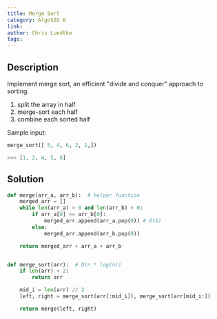 ```yaml
---
title: Merge Sort
category: AlgoSIG 6
link:
author: Chris Luedtke
tags:
---
```


## Description

Implement merge sort, an efficient "divide and conquer" approach to sorting.
1. split the array in half
1. merge-sort each half
1. combine each sorted half

Sample input:

```python
merge_sort([ 5, 4, 6, 2, 1,])

>>> [1, 2, 4, 5, 6]
```

## Solution

```python
def merge(arr_a, arr_b):  # helper function
    merged_arr = []
    while len(arr_a) > 0 and len(arr_b) > 0:
        if arr_a[0] <= arr_b[0]:
            merged_arr.append(arr_a.pop(0)) # O(k)
        else:
            merged_arr.append(arr_b.pop(0))

    return merged_arr + arr_a + arr_b


def merge_sort(arr):  # O(n * log(n))
    if len(arr) < 2:
        return arr

    mid_i = len(arr) // 2
    left, right = merge_sort(arr[:mid_i]), merge_sort(arr[mid_i:])

    return merge(left, right)
```
